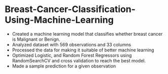 # Breast-Cancer-Classification-Using-Machine-Learning
- Created a machine learning model that classifies whether breast cancer is Malignant or Benign.
- Analyzed dataset with 569 observations and 33 columns
- Processed the data for making it suitable of better machine learning
- Optimized Logistic, and Random Forest Regressors using RandomSearchCV and cross validation to reach the best model.
- Made a sample prediction for a given observation
